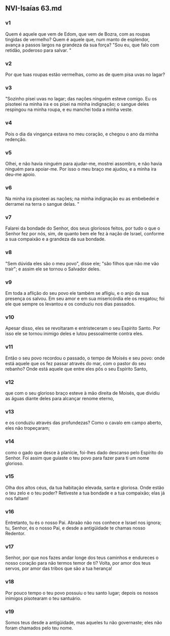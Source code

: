 ## NVI-Isaías 63.md
### v1
 Quem é aquele que vem de Edom, que vem de Bozra, com as roupas tingidas de vermelho? Quem é aquele que, num manto de esplendor, avança a passos largos na grandeza da sua força? "Sou eu, que falo com retidão, poderoso para salvar. "
### v2
 Por que tuas roupas estão vermelhas, como as de quem pisa uvas no lagar?
### v3
 "Sozinho pisei uvas no lagar; das nações ninguém esteve comigo. Eu os pisoteei na minha ira e os pisei na minha indignação; o sangue deles respingou na minha roupa, e eu manchei toda a minha veste.
### v4
 Pois o dia da vingança estava no meu coração, e chegou o ano da minha redenção.
### v5
 Olhei, e não havia ninguém para ajudar-me, mostrei assombro, e não havia ninguém para apoiar-me. Por isso o meu braço me ajudou, e a minha ira deu-me apoio.
### v6
 Na minha ira pisoteei as nações; na minha indignação eu as embebedei e derramei na terra o sangue delas. "
### v7
 Falarei da bondade do Senhor, dos seus gloriosos feitos, por tudo o que o Senhor fez por nós, sim, de quanto bem ele fez à nação de Israel, conforme a sua compaixão e a grandeza da sua bondade.
### v8
 "Sem dúvida eles são o meu povo", disse ele; "são filhos que não me vão trair"; e assim ele se tornou o Salvador deles.
### v9
 Em toda a aflição do seu povo ele também se afligiu, e o anjo da sua presença os salvou. Em seu amor e em sua misericórdia ele os resgatou; foi ele que sempre os levantou e os conduziu nos dias passados.
### v10
 Apesar disso, eles se revoltaram e entristeceram o seu Espírito Santo. Por isso ele se tornou inimigo deles e lutou pessoalmente contra eles.
### v11
 Então o seu povo recordou o passado, o tempo de Moisés e seu povo: onde está aquele que os fez passar através do mar, com o pastor do seu rebanho? Onde está aquele que entre eles pôs o seu Espírito Santo,
### v12
 que com o seu glorioso braço esteve à mão direita de Moisés, que dividiu as águas diante deles para alcançar renome eterno,
### v13
 e os conduziu através das profundezas? Como o cavalo em campo aberto, eles não tropeçaram;
### v14
 como o gado que desce à planície, foi-lhes dado descanso pelo Espírito do Senhor. Foi assim que guiaste o teu povo para fazer para ti um nome glorioso.
### v15
 Olha dos altos céus, da tua habitação elevada, santa e gloriosa. Onde estão o teu zelo e o teu poder? Retiveste a tua bondade e a tua compaixão; elas já nos faltam!
### v16
 Entretanto, tu és o nosso Pai. Abraão não nos conhece e Israel nos ignora; tu, Senhor, és o nosso Pai, e desde a antigüidade te chamas nosso Redentor.
### v17
 Senhor, por que nos fazes andar longe dos teus caminhos e endureces o nosso coração para não termos temor de ti? Volta, por amor dos teus servos, por amor das tribos que são a tua herança!
### v18
 Por pouco tempo o teu povo possuiu o teu santo lugar; depois os nossos inimigos pisotearam o teu santuário.
### v19
 Somos teus desde a antigüidade, mas aqueles tu não governaste; eles não foram chamados pelo teu nome.
